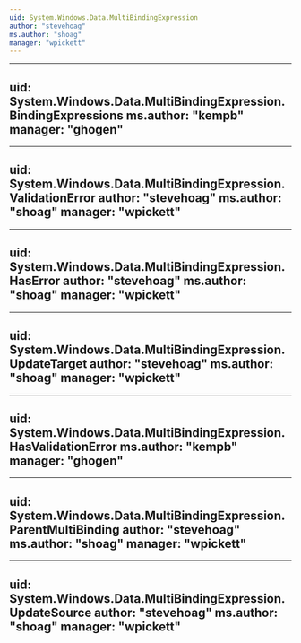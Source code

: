 ```yaml
---
uid: System.Windows.Data.MultiBindingExpression
author: "stevehoag"
ms.author: "shoag"
manager: "wpickett"
---
```


---
uid: System.Windows.Data.MultiBindingExpression.BindingExpressions
ms.author: "kempb"
manager: "ghogen"
---

---
uid: System.Windows.Data.MultiBindingExpression.ValidationError
author: "stevehoag"
ms.author: "shoag"
manager: "wpickett"
---

---
uid: System.Windows.Data.MultiBindingExpression.HasError
author: "stevehoag"
ms.author: "shoag"
manager: "wpickett"
---

---
uid: System.Windows.Data.MultiBindingExpression.UpdateTarget
author: "stevehoag"
ms.author: "shoag"
manager: "wpickett"
---

---
uid: System.Windows.Data.MultiBindingExpression.HasValidationError
ms.author: "kempb"
manager: "ghogen"
---

---
uid: System.Windows.Data.MultiBindingExpression.ParentMultiBinding
author: "stevehoag"
ms.author: "shoag"
manager: "wpickett"
---

---
uid: System.Windows.Data.MultiBindingExpression.UpdateSource
author: "stevehoag"
ms.author: "shoag"
manager: "wpickett"
---
